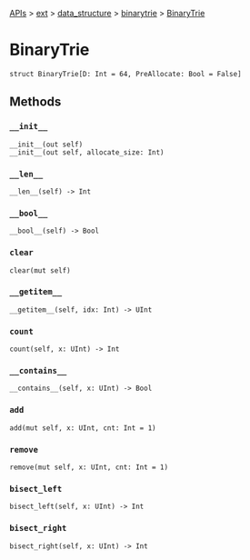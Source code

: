 [APIs](../../../index.md) > [ext](../../index.md) > [data_structure](../index.md) > [binarytrie](./index.md) > [BinaryTrie]()

# BinaryTrie

```
struct BinaryTrie[D: Int = 64, PreAllocate: Bool = False]
```

## Methods

### `__init__`

```
__init__(out self)
__init__(out self, allocate_size: Int)
```

### `__len__`

```
__len__(self) -> Int
```

### `__bool__`

```
__bool__(self) -> Bool
```

### `clear`

```
clear(mut self)
```

### `__getitem__`

```
__getitem__(self, idx: Int) -> UInt
```

### `count`

```
count(self, x: UInt) -> Int
```

### `__contains__`

```
__contains__(self, x: UInt) -> Bool
```

### `add`

```
add(mut self, x: UInt, cnt: Int = 1)
```

### `remove`

```
remove(mut self, x: UInt, cnt: Int = 1)
```

### `bisect_left`

```
bisect_left(self, x: UInt) -> Int
```

### `bisect_right`

```
bisect_right(self, x: UInt) -> Int
```
